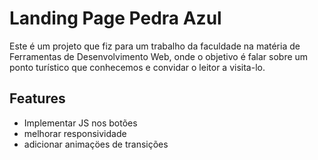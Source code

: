 # Landing Page Pedra Azul

Este é um projeto que fiz para um trabalho da faculdade na matéria de Ferramentas de Desenvolvimento Web, onde o objetivo é falar sobre um ponto turístico que conhecemos e convidar o leitor a visita-lo.

## Features

- Implementar JS nos botões
- melhorar responsividade
- adicionar animaçöes de transições
